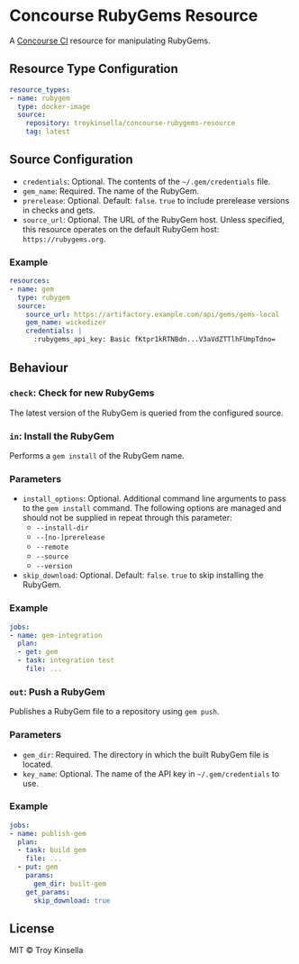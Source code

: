 # Concourse RubyGems Resource

A [Concourse CI](https://concourse-ci.org) resource for manipulating RubyGems.

## Resource Type Configuration

```yaml
resource_types:
- name: rubygem
  type: docker-image
  source:
    repository: troykinsella/concourse-rubygems-resource
    tag: latest
```

## Source Configuration

* `credentials`: Optional. The contents of the `~/.gem/credentials` file.
* `gem_name`: Required. The name of the RubyGem.
* `prerelease`: Optional. Default: `false`. `true` to include prerelease versions in checks and gets.
* `source_url`: Optional. The URL of the RubyGem host. Unless specified, 
  this resource operates on the default RubyGem host: `https://rubygems.org`.

### Example

```yaml
resources:
- name: gem
  type: rubygem
  source:
    source_url: https://artifactory.example.com/api/gems/gems-local
    gem_name: wickedizer
    credentials: |
      :rubygems_api_key: Basic fKtpr1kRTNBdn...V3aVdZTTlhFUmpTdno=
```

## Behaviour

### `check`: Check for new RubyGems

The latest version of the RubyGem is queried from the configured source.

### `in`: Install the RubyGem

Performs a `gem install` of the RubyGem name. 

### Parameters

* `install_options`: Optional. Additional command line arguments to pass to the
  `gem install` command. The following options are managed and should not be 
  supplied in repeat through this parameter:
  * `--install-dir`
  * `--[no-]prerelease`
  * `--remote`
  * `--source`
  * `--version`
* `skip_download`: Optional. Default: `false`. `true` to skip installing the RubyGem.

### Example

```yaml
jobs:
- name: gem-integration
  plan:
  - get: gem
  - task: integration test
    file: ...
```

### `out`: Push a RubyGem

Publishes a RubyGem file to a repository using `gem push`.

### Parameters

* `gem_dir`: Required. The directory in which the built RubyGem file is located.
* `key_name`: Optional. The name of the API key in `~/.gem/credentials` to use.

### Example

```yaml
jobs:
- name: publish-gem
  plan:
  - task: build gem
    file: ...
  - put: gem
    params:
      gem_dir: built-gem
    get_params:
      skip_download: true
```

## License

MIT © Troy Kinsella
